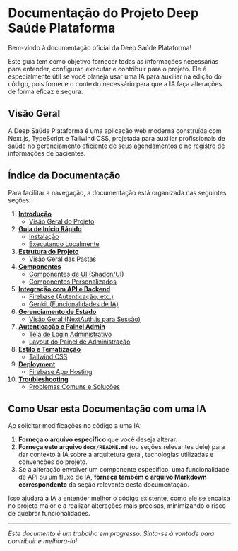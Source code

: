 # Documentação do Projeto Deep Saúde Plataforma

Bem-vindo à documentação oficial da Deep Saúde Plataforma!

Este guia tem como objetivo fornecer todas as informações necessárias para entender, configurar, executar e contribuir para o projeto. Ele é especialmente útil se você planeja usar uma IA para auxiliar na edição do código, pois fornece o contexto necessário para que a IA faça alterações de forma eficaz e segura.

## Visão Geral

A Deep Saúde Plataforma é uma aplicação web moderna construída com Next.js, TypeScript e Tailwind CSS, projetada para auxiliar profissionais de saúde no gerenciamento eficiente de seus agendamentos e no registro de informações de pacientes.

## Índice da Documentação

Para facilitar a navegação, a documentação está organizada nas seguintes seções:

1.  **[Introdução](./introduction/overview.md)**
    *   [Visão Geral do Projeto](./introduction/overview.md)
2.  **[Guia de Início Rápido](./getting-started/installation.md)**
    *   [Instalação](./getting-started/installation.md)
    *   [Executando Localmente](./getting-started/running-locally.md)
3.  **[Estrutura do Projeto](./project-structure/folder-overview.md)**
    *   [Visão Geral das Pastas](./project-structure/folder-overview.md)
4.  **[Componentes](./components/ui-components.md)**
    *   [Componentes de UI (Shadcn/UI)](./components/ui-components.md)
    *   [Componentes Personalizados](./components/custom-components.md)
5.  **[Integração com API e Backend](./api-integration/firebase.md)**
    *   [Firebase (Autenticação, etc.)](./api-integration/firebase.md)
    *   [Genkit (Funcionalidades de IA)](./api-integration/genkit.md)
6.  **[Gerenciamento de Estado](./state-management/overview.md)**
    *   [Visão Geral (NextAuth.js para Sessão)](./state-management/overview.md)
7.  **[Autenticação e Painel Admin](./admin-auth/login.md)**
    *   [Tela de Login Administrativo](./admin-auth/login.md)
    *   [Layout do Painel de Administração](./admin-auth/admin-panel.md)
8.  **[Estilo e Tematização](./styling/tailwind.md)**
    *   [Tailwind CSS](./styling/tailwind.md)
9.  **[Deployment](./deployment/apphosting.md)**
    *   [Firebase App Hosting](./deployment/apphosting.md)
10. **[Troubleshooting](./troubleshooting/common-issues.md)**
    *   [Problemas Comuns e Soluções](./troubleshooting/common-issues.md)

## Como Usar esta Documentação com uma IA

Ao solicitar modificações no código a uma IA:

1.  **Forneça o arquivo específico** que você deseja alterar.
2.  **Forneça este arquivo `docs/README.md`** (ou seções relevantes dele) para dar contexto à IA sobre a arquitetura geral, tecnologias utilizadas e convenções do projeto.
3.  Se a alteração envolver um componente específico, uma funcionalidade de API ou um fluxo de IA, **forneça também o arquivo Markdown correspondente** da seção relevante desta documentação.

Isso ajudará a IA a entender melhor o código existente, como ele se encaixa no projeto maior e a realizar alterações mais precisas, minimizando o risco de quebrar funcionalidades.

---

*Este documento é um trabalho em progresso. Sinta-se à vontade para contribuir e melhorá-lo!*
